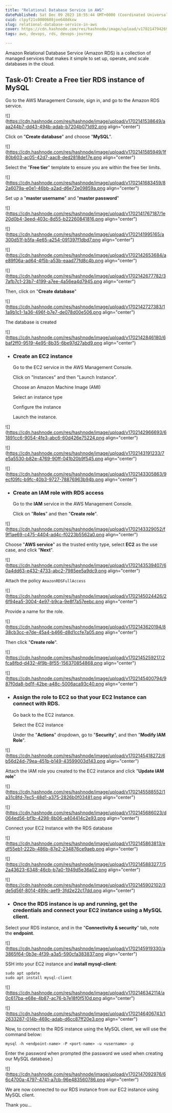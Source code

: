 ```yaml
---
title: "Relational Database Service in AWS"
datePublished: Sat Dec 09 2023 18:55:44 GMT+0000 (Coordinated Universal Time)
cuid: clpyf21s0000608joe648dkxw
slug: relational-database-service-in-aws
cover: https://cdn.hashnode.com/res/hashnode/image/upload/v1702147942694/2a770e04-decf-481d-8f66-cef5ea278e1f.png
tags: aws, devops, rds, devops-journey

---
```


Amazon Relational Database Service (Amazon RDS) is a collection of managed services that makes it simple to set up, operate, and scale databases in the cloud.

## Task-01: Create a Free tier RDS instance of MySQL

Go to the AWS Management Console, sign in, and go to the Amazon RDS service.

![](https://cdn.hashnode.com/res/hashnode/image/upload/v1702141538649/aaa244b7-dd43-494b-adab-b7204b071d92.png align="center")

Click on "**Create database**" and choose "**MySQL**".

![](https://cdn.hashnode.com/res/hashnode/image/upload/v1702141585949/1f80b603-ac05-42d7-aac8-ded2818de17e.png align="center")

Select the "**Free tier**" template to ensure you are within the free tier limits.

![](https://cdn.hashnode.com/res/hashnode/image/upload/v1702141683459/82a6079a-e0e1-46bb-a2ad-d6e72e09859a.png align="center")

Set up a "**master username**" and "**master password**"

![](https://cdn.hashnode.com/res/hashnode/image/upload/v1702141767187/1e20d0b4-3eed-403c-8d55-b22260841816.png align="center")

![](https://cdn.hashnode.com/res/hashnode/image/upload/v1702141995165/a300d51f-b5fa-4e65-a254-091397f1dbd7.png align="center")

![](https://cdn.hashnode.com/res/hashnode/image/upload/v1702142653684/ae89f06a-ad64-4f5b-a53b-eaad77fd8c4b.png align="center")

![](https://cdn.hashnode.com/res/hashnode/image/upload/v1702142677782/37afb7c1-23b7-4199-a7ee-4a56ea4d7945.png align="center")

Then, click on "**Create database**"

![](https://cdn.hashnode.com/res/hashnode/image/upload/v1702142727383/11a9b1c1-1a36-496f-b7e7-de078d00e506.png align="center")

The database is created

![](https://cdn.hashnode.com/res/hashnode/image/upload/v1702142846180/6baf2ff0-9519-4e95-8b35-6be97d27abd9.png align="center")

* ### Create an EC2 instance
    
    Go to the EC2 service in the AWS Management Console.
    
    Click on "Instances" and then "Launch Instance".
    
    Choose an Amazon Machine Image (AMI)
    
    Select an instance type
    
    Configure the instance 
    
    Launch the instance.
    

![](https://cdn.hashnode.com/res/hashnode/image/upload/v1702142966693/61891cc6-9054-4fe3-abc6-60d426e75224.png align="center")

![](https://cdn.hashnode.com/res/hashnode/image/upload/v1702143191233/7e5a5530-b82e-4769-90ff-041b20b9f545.png align="center")

![](https://cdn.hashnode.com/res/hashnode/image/upload/v1702143305863/9ecf09fc-b9fc-40b3-9727-78876963b94b.png align="center")

* ### Create an IAM role with RDS access
    
    Go to the **IAM** service in the AWS Management Console.
    
    Click on "**Roles**" and then "**Create role**".
    

![](https://cdn.hashnode.com/res/hashnode/image/upload/v1702143329052/f9f1ae69-c475-4404-ad4c-f0223b5562a0.png align="center")

Choose "**AWS service**" as the trusted entity type, select **EC2** as the use case, and click "**Next**".

![](https://cdn.hashnode.com/res/hashnode/image/upload/v1702143539407/60a4dd63-e432-4733-abc2-7985ee5a9dc9.png align="center")

Attach the policy `AmazonRDSFullAccess`

![](https://cdn.hashnode.com/res/hashnode/image/upload/v1702145024426/26f94ea5-3004-4e97-b9ca-9e8f7a57eebc.png align="center")

Provide a name for the role.

![](https://cdn.hashnode.com/res/hashnode/image/upload/v1702143620194/838cb3cc-e7de-45a4-b466-d8d1ccfe7a05.png align="center")

Then click "**Create role**".

![](https://cdn.hashnode.com/res/hashnode/image/upload/v1702145259217/2fca8fbd-d432-4f9b-8f55-156370854868.png align="center")

![](https://cdn.hashnode.com/res/hashnode/image/upload/v1702145400794/987f0da8-bd1f-42be-a48c-5006aca93c40.png align="center")

* ### Assign the role to EC2 so that your EC2 Instance can connect with RDS.
    
    Go back to the EC2 instance.
    
    Select the EC2 instance
    
    Under the "**Actions**" dropdown, go to "**Security**", and then "**Modify IAM Role**".
    

![](https://cdn.hashnode.com/res/hashnode/image/upload/v1702145418272/6b56d24d-79ea-451b-b149-43599003d143.png align="center")

Attach the IAM role you created to the EC2 instance and click "**Update IAM role**"

![](https://cdn.hashnode.com/res/hashnode/image/upload/v1702145588552/1a31c8fd-7ec5-48d1-a375-2826b0f03481.png align="center")

![](https://cdn.hashnode.com/res/hashnode/image/upload/v1702145686023/d064ed56-bf1b-4298-8b06-a404414c2e93.png align="center")

Connect your EC2 Instance with the RDS database

![](https://cdn.hashnode.com/res/hashnode/image/upload/v1702145863813/edf55eb1-222b-486b-87e2-234876ce9aeb.png align="center")

![](https://cdn.hashnode.com/res/hashnode/image/upload/v1702145883277/52a43623-6348-46cb-b7a0-1949d5e36a02.png align="center")

![](https://cdn.hashnode.com/res/hashnode/image/upload/v1702145902102/3de5d56f-8014-499c-aef9-3fd2e22c17dd.png align="center")

* ### Once the RDS instance is up and running, get the credentials and connect your EC2 instance using a MySQL client.
    

Select your RDS instance, and in the "**Connectivity & security**" tab, note the **endpoint**.

![](https://cdn.hashnode.com/res/hashnode/image/upload/v1702145919330/a3865f64-0b3e-4f39-a3a5-590cfa383837.png align="center")

SSH into your EC2 instance and **install mysql-client**:

```plaintext
sudo apt update
sudo apt install mysql-client
```

![](https://cdn.hashnode.com/res/hashnode/image/upload/v1702146342114/a0c617ba-e68e-4b87-ac76-b7e18f0f510d.png align="center")

![](https://cdn.hashnode.com/res/hashnode/image/upload/v1702146406743/12633287-014b-469c-adab-d6cc87ff20e3.png align="center")

Now, to connect to the RDS instance using the MySQL client, we will use the command below:

```plaintext
mysql -h <endpoint-name> -P <port-name> -u <username> -p
```

Enter the password when prompted (the password we used when creating our MySQL database.)

![](https://cdn.hashnode.com/res/hashnode/image/upload/v1702147092976/66c4700a-4797-4741-a7cb-96e483560786.png align="center")

We are now connected to our RDS instance from our EC2 instance using MySQL client.

Thank you...